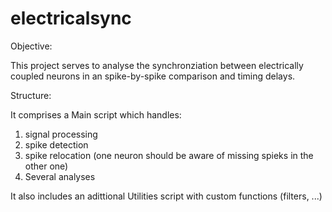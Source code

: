 # electricalsync

Objective:

This project serves to analyse the synchronziation between electrically coupled neurons in an spike-by-spike comparison and timing delays.

Structure:

It comprises a Main script which handles:
  1. signal processing
  2. spike detection
  3. spike relocation (one neuron should be aware of missing spieks in the other one)
  4. Several analyses

It also includes an adittional Utilities script with custom functions (filters, ...)

